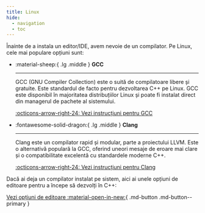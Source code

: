 ```yaml
---
title: Linux
hide:
  - navigation
  - toc
---
```


Înainte de a instala un editor/IDE, avem nevoie de un compilator. Pe Linux, cele
mai populare opțiuni sunt:

<div class="grid cards" markdown>

- :material-sheep:{ .lg .middle } **GCC**

    ---

    GCC (GNU Compiler Collection) este o suită de compilatoare libere și
    gratuite. Este standardul de facto pentru dezvoltarea C++ pe Linux. GCC
    este disponibil în majoritatea distribuțiilor Linux și poate fi instalat
    direct din managerul de pachete al sistemului.

    [:octicons-arrow-right-24: Vezi instrucțiuni pentru GCC](./compilers/linux/gcc.md)

- :fontawesome-solid-dragon:{ .lg .middle } **Clang**

    ---

    Clang este un compilator rapid și modular, parte a proiectului LLVM. Este o
    alternativă populară la GCC, oferind uneori mesaje de eroare mai clare și o
    compatibilitate excelentă cu standardele moderne C++.

    [:octicons-arrow-right-24: Vezi instrucțiuni pentru Clang](./compilers/linux/clang.md)

</div>

Dacă ai deja un compilator instalat pe sistem, aici ai unele opțiuni de editoare
pentru a începe să dezvolți în C++:

[Vezi opțiuni de editoare :material-open-in-new:](./editors/linux/optiuni-editoare.md){ .md-button .md-button--primary }
